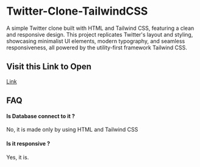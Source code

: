 
# Twitter-Clone-TailwindCSS

A simple Twitter clone built with HTML and Tailwind CSS, featuring a clean and responsive design. This project replicates Twitter's layout and styling, showcasing minimalist UI elements, modern typography, and seamless responsiveness, all powered by the utility-first framework Tailwind CSS.


## Visit this Link to Open

[Link](https://connect-abdullah.github.io/Twitter-Clone-TailwindCSS/)


## FAQ

#### Is Database connect to it ?

No, it is made only by using HTML and Tailwind CSS

#### Is it responsive ?

Yes, it is.
